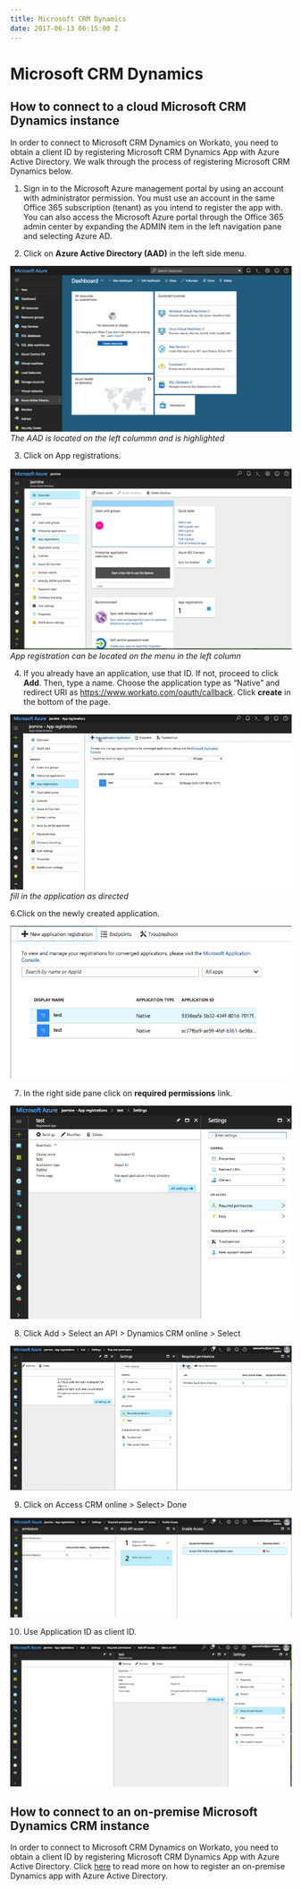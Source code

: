 ```yaml
---
title: Microsoft CRM Dynamics
date: 2017-06-13 06:15:00 Z
---
```


# Microsoft CRM Dynamics

## How to connect to a cloud Microsoft CRM Dynamics instance
In order to connect to Microsoft CRM Dynamics on Workato, you need to obtain a client ID by registering Microsoft CRM Dynamics App with Azure Active Directory. We walk through the process of registering Microsoft CRM Dynamics below.

1. Sign in to the Microsoft Azure management portal by using an account with administrator permission. You must use an account in the same Office 365 subscription (tenant) as you intend to register the app with. You can also access the Microsoft Azure portal through the Office 365 admin center by expanding the ADMIN item in the left navigation pane and selecting Azure AD.

2. Click on **Azure Active Directory (AAD)** in the left side menu.

![Azure Directory](/assets/images/connectors/microsoft-dynamics-CRM/azure-directory.png)
*The AAD is located on the left colummn and is highlighted*

3. Click on App registrations.

![App Registration](/assets/images/connectors/microsoft-dynamics-CRM/app-registrations.png)
*App registration can be located on the menu in the left column*

4. If you already have an application, use that ID. If not, proceed to click **Add**. Then, type a name. Choose the application type as “Native” and redirect URI as https://www.workato.com/oauth/callback. Click **create** in the bottom of the page.

![Add](/assets/images/connectors/microsoft-dynamics-CRM/add.gif)
*fill in the application as directed*

6.Click on the newly created application. 

![Add](/assets/images/connectors/microsoft-dynamics-CRM/click-on-app.png)

7. In the right side pane click on **required permissions** link.

![Required permissions](/assets/images/connectors/microsoft-dynamics-CRM/permission.png)


8. Click Add > Select an API > Dynamics CRM online > Select

![Dynamics CRM](/assets/images/connectors/microsoft-dynamics-CRM/dynamics.gif)

9. Click on Access CRM online > Select> Done 

![CRM online](/assets/images/connectors/microsoft-dynamics-CRM/access-crm.png)

10. Use Application ID as client ID.

![Application ID](/assets/images/connectors/microsoft-dynamics-CRM/application.png)

## How to connect to an on-premise Microsoft Dynamics CRM instance

In order to connect to Microsoft CRM Dynamics on Workato, you need to obtain a client ID by registering Microsoft CRM Dynamics App with Azure Active Directory. Click [here](https://technet.microsoft.com/itpro/powershell/windows/adfs/add-adfsclient) to read more on how to register an on-premise Dynamics app with Azure Active Directory.

